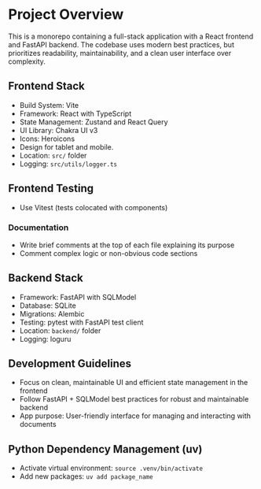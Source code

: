 # Project Overview
This is a monorepo containing a full-stack application with a React frontend and FastAPI backend.
The codebase uses modern best practices, but prioritizes readability, maintainability, and a clean user interface over complexity.

## Frontend Stack
- Build System: Vite
- Framework: React with TypeScript
- State Management: Zustand and React Query
- UI Library: Chakra UI v3
- Icons: Heroicons
- Design for tablet and mobile.
- Location: `src/` folder
- Logging: `src/utils/logger.ts`

## Frontend Testing
- Use Vitest (tests colocated with components)

### Documentation
- Write brief comments at the top of each file explaining its purpose
- Comment complex logic or non-obvious code sections


## Backend Stack
- Framework: FastAPI with SQLModel
- Database: SQLite
- Migrations: Alembic
- Testing: pytest with FastAPI test client
- Location: `backend/` folder
- Logging: loguru

## Development Guidelines
- Focus on clean, maintainable UI and efficient state management in the frontend
- Follow FastAPI + SQLModel best practices for robust and maintainable backend
- App purpose: User-friendly interface for managing and interacting with documents

## Python Dependency Management (uv)
- Activate virtual environment: `source .venv/bin/activate`
- Add new packages: `uv add package_name`